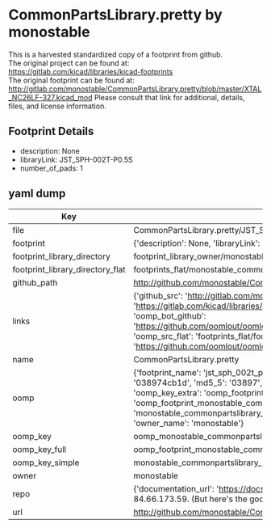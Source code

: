 # CommonPartsLibrary.pretty by monostable  
This is a harvested standardized copy of a footprint from github.  
The original project can be found at:  
https://gitlab.com/kicad/libraries/kicad-footprints  
The original footprint can be found at:
http://gitlab.com/monostable/CommonPartsLibrary.pretty/blob/master/XTAL_NC26LF-327.kicad_mod
Please consult that link for additional, details, files, and license information.  
## Footprint Details
* description: None  
* libraryLink: JST_SPH-002T-P0.5S  
* number_of_pads: 1  
## yaml dump  
| Key | Value |  
| --- | --- |  
| file | CommonPartsLibrary.pretty/JST_SPH-002T-P0.5S.kicad_mod |  
| footprint | {'description': None, 'libraryLink': 'JST_SPH-002T-P0.5S', 'number_of_pads': 1} |  
| footprint_library_directory | footprint_library_owner/monostable_CommonPartsLibrary.pretty |  
| footprint_library_directory_flat | footprints_flat/monostable_commonpartslibrary_jst_sph_002t_p0_5s/working |  
| github_path | http://github.com/monostable/CommonPartsLibrary.pretty/blob/master/JST_SPH-002T-P0.5S.kicad_mod |  
| links | {'github_src': 'http://gitlab.com/monostable/CommonPartsLibrary.pretty/blob/master/XTAL_NC26LF-327.kicad_mod', 'github_src_repo': 'https://gitlab.com/kicad/libraries/kicad-footprints', 'oomp_bot': 'footprints/monostable_commonpartslibrary_jst_sph_002t_p0_5s/working', 'oomp_bot_github': 'https://github.com/oomlout/oomlout_oomp_footprint_bot/tree/main/footprints/monostable_commonpartslibrary_jst_sph_002t_p0_5s/working', 'oomp_src_flat': 'footprints_flat/footprints_flat/monostable_commonpartslibrary_jst_sph_002t_p0_5s/working', 'oomp_src_flat_github': 'https://github.com/oomlout/oomlout_oomp_footprint_src/tree/main/footprints_flat/monostable_commonpartslibrary_jst_sph_002t_p0_5s/working'} |  
| name | CommonPartsLibrary.pretty |  
| oomp | {'footprint_name': 'jst_sph_002t_p0_5s', 'library_name': 'commonpartslibrary', 'md5': '038974cb1d9afeb2193db9cbf3ac7106', 'md5_10': '038974cb1d', 'md5_5': '03897', 'md5_6': '038974', 'oomp_key': 'oomp_monostable_commonpartslibrary_jst_sph_002t_p0_5s', 'oomp_key_extra': 'oomp_footprint_monostable_commonpartslibrary_jst_sph_002t_p0_5s', 'oomp_key_full': 'oomp_footprint_monostable_commonpartslibrary_jst_sph_002t_p0_5s_038974', 'oomp_key_simple': 'monostable_commonpartslibrary_jst_sph_002t_p0_5s', 'original_filename': 'CommonPartsLibrary.pretty/JST_SPH-002T-P0.5S.kicad_mod', 'owner_name': 'monostable'} |  
| oomp_key | oomp_monostable_commonpartslibrary_jst_sph_002t_p0_5s |  
| oomp_key_full | oomp_footprint_monostable_commonpartslibrary_jst_sph_002t_p0_5s |  
| oomp_key_simple | monostable_commonpartslibrary_jst_sph_002t_p0_5s |  
| owner | monostable |  
| repo | {'documentation_url': 'https://docs.github.com/rest/overview/resources-in-the-rest-api#rate-limiting', 'message': "API rate limit exceeded for 84.66.173.59. (But here's the good news: Authenticated requests get a higher rate limit. Check out the documentation for more details.)"} |  
| url | http://github.com/monostable/CommonPartsLibrary.pretty |  

